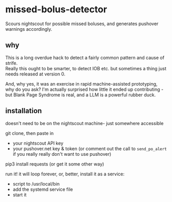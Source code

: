 # missed-bolus-detector
Scours nightscout for possible missed boluses, and generates pushover warnings accordingly.

## why
This is a long overdue hack to detect a fairly common pattern and cause of strife.  
Really this ought to be smarter, to detect IOB etc. but sometimes a thing just needs released at version 0.

And, why yes, it was an exercise in rapid machine-assisted prototyping, why do you ask?
I'm actually surprised how little it ended up contributing - but Blank Page Syndrome is real, and a LLM is a powerful rubber duck.

## installation 
doesn't need to be on the nightscout machine- just somewhere accessible

git clone, then
paste in
 - your nightscout API key
 - your pushover.net key & token
   (or comment out the call to `send_po_alert` if you really really don't want to use pushover)

pip3 install requests (or get it some other way)

run it! it will loop forever,
or, better, install it as a service:
 - script to /usr/local/bin
 - add the systemd service file
 - start it

